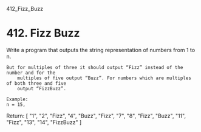 412_Fizz_Buzz
# 412. Fizz Buzz

Write a program that outputs the string representation of numbers from 1 to n.

    But for multiples of three it should output “Fizz” instead of the number and for the
        multiples of five output “Buzz”. For numbers which are multiples of both three and five
        output “FizzBuzz”.

    Example:
    n = 15,

Return:
[
    "1",
    "2",
    "Fizz",
    "4",
    "Buzz",
    "Fizz",
    "7",
    "8",
    "Fizz",
    "Buzz",
    "11",
    "Fizz",
    "13",
    "14",
    "FizzBuzz"
]